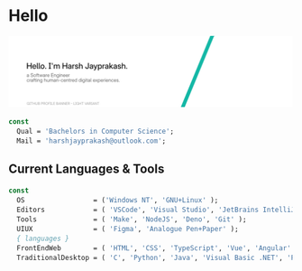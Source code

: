 # Hello

<picture>
  <source media="(prefers-color-scheme: dark)" srcset="./assets/gh-greeting-dark-raster.png">
  <source media="(prefers-color-scheme: light)" srcset="./assets/gh-greeting-light-raster.png">
  <img alt="banner" src="./assets/gh-greeting-light-raster.png">
</picture>

```pascal
const
  Qual = 'Bachelors in Computer Science';
  Mail = 'harshjayprakash@outlook.com';
```

## Current Languages & Tools

```pascal
const
  OS                 = ('Windows NT', 'GNU+Linux' );
  Editors            = ( 'VSCode', 'Visual Studio', 'JetBrains IntelliJ' );
  Tools              = ( 'Make', 'NodeJS', 'Deno', 'Git' );
  UIUX               = ( 'Figma', 'Analogue Pen+Paper' );
  { languages }
  FrontEndWeb        = ( 'HTML', 'CSS', 'TypeScript', 'Vue', 'Angular' );
  TraditionalDesktop = ( 'C', 'Python', 'Java', 'Visual Basic .NET', 'Pascal');
```
